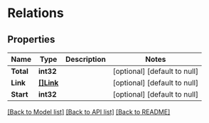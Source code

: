 # Relations

## Properties
Name | Type | Description | Notes
------------ | ------------- | ------------- | -------------
**Total** | **int32** |  | [optional] [default to null]
**Link** | [**[]Link**](Link.md) |  | [optional] [default to null]
**Start** | **int32** |  | [optional] [default to null]

[[Back to Model list]](../README.md#documentation-for-models) [[Back to API list]](../README.md#documentation-for-api-endpoints) [[Back to README]](../README.md)


